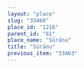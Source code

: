 ```yaml
---
layout: "place"
slug: "33460"
place_id: "1216"
parent_id: "61"
place_name: "Sūrānu"
title: "Sūrānu"
previous_item: "33463"
---
```

